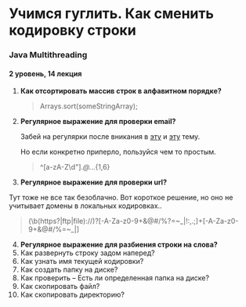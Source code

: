 # Учимся гуглить. Как сменить кодировку строки
### Java Multithreading
#### 2 уровень, 14 лекция

1. **Как отсортировать массив строк в алфавитном порядке?**
   > Arrays.sort(someStringArray);
2. **Регулярное выражение для проверки email?**
   
   Забей на регулярки после вникания в 
   [эту](https://stackoverflow.com/questions/2049502/what-characters-are-allowed-in-an-email-address) и 
   [эту](https://habr.com/ru/post/175375/) тему.
   
   Но если конкретно приперло, пользуйся чем то простым.
   >^[a-zA-Z\d\"].*@.*\..{1,6}
3. **Регулярное выражение для проверки url?**
   
Тут тоже не все так безоблачно. Вот короткое решение, но оно не учитывает 
   домены в локальных кодировках.. 
   > (\b(https?|ftp|file)://)?[-A-Za-z0-9+&@#/%?=~_|!:,.;]+[-A-Za-z0-9+&@#/%=~_|]
4. **Регулярное выражение для разбиения строки на слова?**
5. Как развернуть строку задом наперед?
6. Как узнать имя текущей кодировки?
7. Как создать папку на диске?
8. Как проверить – Есть ли определенная папка на диске?
9. Как скопировать файл?
10. Как скопировать директорию?